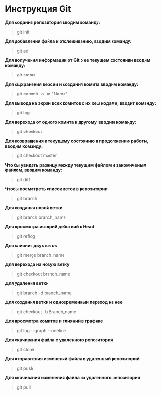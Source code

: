# Инструкция Git

**Для содания репозитория вводим команду:** 

> git init

**Для добавления файла к отслеживанию, вводим команду:**

> git ad
 
**Для получения информации от Git о ее текущем состоянии вводим команду:**

> git status

**Для сщхранения версии и создания комита вводим команду:**

> git commit -a -m "Name"

**Для вывода на экран всех комитов с их хеш кодами, вводит команду:**

> git log

**Для перехода от одного комита к другому, вводим команду:**

> git checkout

**Для возвращения к текущему состоянию и продолжению работы, вводим команду:**

> git checkout master

**Что бы увидеть разницу между текущим файлом и закомиченым файлом, вводим команду:**

> git diff

**Чтобы посмотреть список веток в репозитории**

> git branch

**Для создания новой ветки**

> git branch branch_name

**Для просмотра историй действий с Head**

> git reflog

**Для слияния двух веток**

> git merge branch_name

**Для перехода на новую ветку**

> git checkout branch_name

**Для удаления ветки**

> git branch -d branch_name


**Для создания ветки и одновременный переход на нее**

> git checkout -b Branch_name

**Для просмотра комитов и слияний в графике**

> git log --graph --oneline

**Для скачивания файла с удаленного репозитория**

> git clone

**Для отправления изменений файла в удаленный репозиторий**

> git push 

**Для скачивания изменений файла из удаленного репозитория**

> git pull